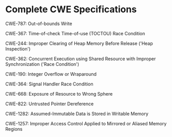 

# Complete CWE Specifications

CWE-787: Out-of-bounds Write

CWE-367: Time-of-check Time-of-use (TOCTOU) Race Condition

CWE-244: Improper Clearing of Heap Memory Before Release ('Heap Inspection')

CWE-362: Concurrent Execution using Shared Resource with Improper Synchronization ('Race Condition')

CWE-190: Integer Overflow or Wraparound

CWE-364: Signal Handler Race Condition

CWE-668: Exposure of Resource to Wrong Sphere

CWE-822: Untrusted Pointer Dereference

CWE-1282: Assumed-Immutable Data is Stored in Writable Memory

CWE-1257: Improper Access Control Applied to Mirrored or Aliased Memory Regions